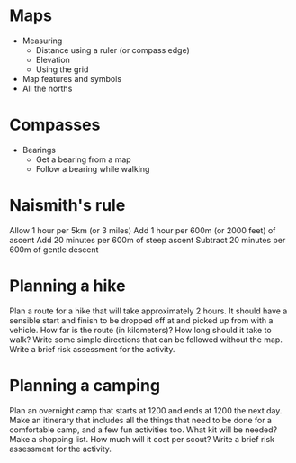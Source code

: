 Maps
===

* Measuring
  * Distance using a ruler (or compass edge)
  * Elevation
  * Using the grid
* Map features and symbols
* All the norths

Compasses
===

* Bearings
  * Get a bearing from a map
  * Follow a bearing while walking

Naismith's rule
===

Allow 1 hour per 5km (or 3 miles)
Add 1 hour per 600m (or 2000 feet) of ascent
Add 20 minutes per 600m of steep ascent
Subtract 20 minutes per 600m of gentle descent

Planning a hike
===

Plan a route for a hike that will take approximately 2 hours. It should have a sensible start and finish to be dropped off at and picked up from with a vehicle.
How far is the route (in kilometers)?
How long should it take to walk?
Write some simple directions that can be followed without the map.
Write a brief risk assessment for the activity.

Planning a camping
===

Plan an overnight camp that starts at 1200 and ends at 1200 the next day. Make an itinerary that includes all the things that need to be done for a comfortable camp, and a few fun activities too.
What kit will be needed?
Make a shopping list.
How much will it cost per scout?
Write a brief risk assessment for the activity.
